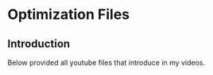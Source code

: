 # Optimization Files

## Introduction
Below provided all youtube files that introduce in my videos. 


